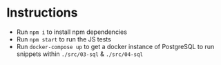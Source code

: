 # Instructions

- Run `npm i` to install npm dependencies
- Run `npm start` to run the JS tests
- Run `docker-compose up` to get a docker instance of PostgreSQL to run snippets within `./src/03-sql` & `./src/04-sql`
